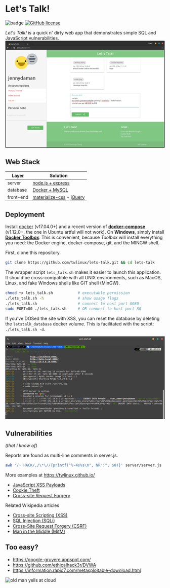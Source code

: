 # Let's Talk!

![badge](https://img.shields.io/badge/security-trash-red.svg)
[![GitHub license](https://img.shields.io/github/license/twlinux/lets-talk.svg)](https://github.com/twlinux/lets-talk/blob/master/LICENSE)

*Let's Talk!* is a quick n' dirty web app that demonstrates simple SQL and JavaScript vulnerabilities.
![Screenshot of the website](screenshots/website.png)

## Web Stack

| Layer      | Solution                                                                        |
|------------|---------------------------------------------------------------------------------|
| server     | [node.js + express](https://expressjs.com/)                                     |
| database   | [Docker + MySQL](https://hub.docker.com/r/mysql/mysql-server/)                  |
| front-end  | [materialize-css](http://materializecss.com/) + [jQuery](https://jquery.com/) |

## Deployment

Install [docker](https://www.docker.com/what-container) (v17.04.0+) and a recent version of [**docker-compose**](https://github.com/docker/compose) (v1.12.0+, the one in Ubuntu artful will not work). On **Windows**, simply install [**Docker Toolbox**](https://docs.docker.com/toolbox/toolbox_install_windows/). This is convenient, because *Toolbox* will install everything you need: the Docker engine, docker-compose, git, and the MINGW shell.

First, clone this repository.

```bash
git clone https://github.com/twlinux/lets-talk.git && cd lets-talk
```

The wrapper script `lets_talk.sh` makes it easier to launch this application. It should be cross-compatible with all UNIX environments, such as MacOS, Linux, and fake Windows shells like GIT shell (MinGW).

```bash
chmod +x lets_talk.sh           # executable permission
./lets_talk.sh -h               # show usage flags
./lets_talk.sh                  # connect to host port 8080
sudo PORT=80 ./lets_talk.sh     # OR connect to host port 80
```

If you've DOSed the site with XSS, you can reset the database by deleting the `letstalk_database` docker volume. This is facilitated with the script: `./lets_talk.sh -d`.

![Screenshot of the server output](screenshots/output.png)

## Vulnerabilities

*(that I know of)*

Reports are found as multi-line comments in server.js.

```bash
awk '/- HACK/,/\*\//{printf("%-4s%s\n", NR":", $0)}' server/server.js | less -p '^.*HACK.*$'
```

More examples at https://twlinux.github.io/

- [JavaScript XSS Payloads](https://twlinux.github.io/2018-02-06-js-payloads/)
- [Cookie Theft](https://twlinux.github.io/2018-02-18-hijacking/)
- [Cross-site Request Forgery](https://twlinux.github.io/2018-02-19-csrf/)

Related Wikipedia articles

- [Cross-site Scripting (XSS)](https://www.owasp.org/index.php/Cross-site_Scripting_(XSS))
- [SQL Injection (SQLi)](https://www.owasp.org/index.php/SQL_Injection)
- [Cross-Site Request Forgery (CSRF)](https://www.owasp.org/index.php/Cross-Site_Request_Forgery_(CSRF))
- [Man in the Middle (MitM)](https://en.wikipedia.org/wiki/Man-in-the-middle_attack)

## Too easy?

- https://google-gruyere.appspot.com/
- https://github.com/ethicalhack3r/DVWA
- https://information.rapid7.com/metasploitable-download.html

![old man yells at cloud](https://i.redd.it/7cwh3vu6l7bz.jpg)
